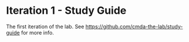 # Iteration 1 - Study Guide

The first iteration of the lab.
See <https://github.com/cmda-the-lab/study-guide> for more info.
